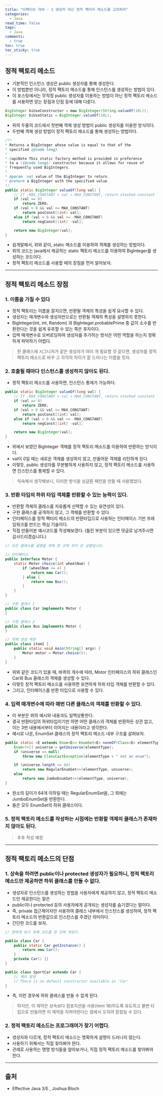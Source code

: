 ```yaml
---
title: "이펙티브 자바 - 1 생성자 대신 정적 팩터리 메소드를 고려하라"
categories:
  - Java
read_time: false
tags:
  - Java
comments:
  - true
toc: true
toc_sticky: true
---
```

## 정적 팩토리 메소드
* 기본적인 인스턴스 생성은 public 생성자를 통해 생성한다.
* 이 방법뿐만 아니라, 정적 팩토리 메소드를 통해 인스턴스를 생성하는 방법이 있다.
* 이 포스팅에서는 무작정 public 생성자를 이용하는 방법이 아닌 정적 팩토리 메소드를 사용하면 얻는 장점과 단점 등에 대해 다룬다.

```java
BigInteger biUseConstructor = new BigInteger(String.valueOf(10L));
BigInteger biUseStatic = BigInteger.valueOf(10L);
```

* 위의 두줄의 코드에서 첫번째 객체 생성 방법이 public 생성자를 이용한 방식이다.
* 두번째 객체 생성 방법이 정적 팩토리 메소드를 통해 생성하는 방법이다.

```java
/**
* Returns a BigInteger whose value is equal to that of the
* specified {@code long}.
*
* @apiNote This static factory method is provided in preference
* to a ({@code long}) constructor because it allows for reuse of
* frequently used BigIntegers.
*
* @param  val value of the BigInteger to return.
* @return a BigInteger with the specified value.
*/
public static BigInteger valueOf(long val) {
    // If -MAX_CONSTANT < val < MAX_CONSTANT, return stashed constant
    if (val == 0)
        return ZERO;
    if (val > 0 && val <= MAX_CONSTANT)
        return posConst[(int) val];
    else if (val < 0 && val >= -MAX_CONSTANT)
        return negConst[(int) -val];

    return new BigInteger(val);
}
```

* 쉽게말해서, 위와 같이, static 메소드를 이용하여 객체를 생성하는 방법이다.
* 위의 코드는 java에서 제공하는 static 팩토리 메소드를 이용하여 BigInteger를 생성하는 코드이다.
* 정적 팩토리 메소드를 사용할 때의 장점을 먼저 알아보자.

---

## 정적 팩토리 메소드 장점

### 1. 이름을 가질 수 있다

* 정적 팩토리는 이름을 잘지으면, 반환될 객체의 특성을 쉽게 묘사할 수 있다.
* 생성자는 매개변수와 생성자만으로는 반환될 객체의 특성을 설명하지 못한다.
* BigInteger(int, int, Random) 과 BigInteger.probablePrime 중 값이 소수를 반환한다는 것을 쉽게 유추할 수 있는 쪽은 후자이다.
* 입력 매개변수로 오버로딩하여 생성자를 추가하는 방식은 어떤 역할을 하는지 정확하게 파악하기 어렵다.

> 한 클래스에 시그니처가 같은 생성자가 여러 개 필요할 것 같으면, 생성자를 정적 팩토리 메소드로 바꾸 고 각각의 차이가 잘 드러나는 이름을 짓자.

### 2. 호출될 때마다 인스턴스를 생성하지 않아도 된다.
* 정적 팩토리 메소드를 사용하면, 인스턴스 통제가 가능하다.

```java
public static BigInteger valueOf(long val) {
    // If -MAX_CONSTANT < val < MAX_CONSTANT, return stashed constant
    if (val == 0)
        return ZERO;
    if (val > 0 && val <= MAX_CONSTANT)
        return posConst[(int) val];
    else if (val < 0 && val >= -MAX_CONSTANT)
        return negConst[(int) -val];

    return new BigInteger(val);
}
```

* 위에서 보였던 BigInteger 객체를 정적 팩토리 메소드를 이용하여 반환하는 방식이다.
* val이 0일 때는 새로운 객체를 생성하지 않고, 만들어둔 객체를 리턴하게 된다.
* 이렇듯, public 생성자를 무분별하게 사용하지 않고, 정적 팩토리 메소드를 사용하면 인스턴스를 통제할 수 있다.

> 익숙해서 생각해보니, 이러한 방식을 싱글톤 패턴을 만들 때 사용했었다.

### 3. 반환 타입의 하위 타입 객체를 반환할 수 있는 능력이 있다.

* 반환할 객체의 클래스를 자유롭게 선택할 수 있는 유연성이 있다.
* 구현 클래스를 공개하지 않고, 그 객체를 반환할 수 있다.
* 인터페이스를 정적 팩터리 메소드의 반환타입으로 사용하는 인터페이스 기반 프레임워크를 만드는 핵심 기술이다.
* 직접 만들어본 예시코드를 작성해보겠다. (틀린 부분이 있으면 댓글로 남겨주시면 감사드리겠습니다.)

```java
// 모든 클래스를 설명을 위해 한 곳에 모아 쓴 상황입니다.

// 인터페이스
public interface Motor {
    static Motor choice(int wheelNum) {
        if (wheelNum <= 4) {
            return new Car();
        } else {
            return new Bus();
        }
    }
}

// 구현 클래스 1
public class Car implements Motor {
}

// 구현 클래스 2
public class Bus implements Motor {
}

// 객체 생성 부분
public class item1 {
    public static void main(String[] args) {
        Motor motor = Motor.choice(5);
    }
}
```

* 위와 같은 코드가 있을 때, 바퀴의 개수에 따라, Motor 인터페이스의 하위 클래스인 Car와 Bus 클래스의 객체를 생성할 수 있다.
* 이렇듯 정적 팩토리 메소드를 사용하면 유연하게 하위 타입 객체를 반환할 수 있다.
* 그리고, 인터페이스를 반환 타입으로 사용할 수 있다.

### 4. 입력 매개변수에 따라 매번 다른 클래스의 객체를 반환할 수 있다.

* 이 부분은 위의 예시와 내용과도 일맥상통한다.
* 결국 반환타입의 하위타입이기만 하면 어떤 클래스의 객체를 반환하든 상관 없고, 이는 3번 내용에서부터 이어지는 내용이라고 생각한다.
* 예시로 나온, EnumSet 클래스의 정적 팩토리 메소드 내부 구조를 살펴보자.

```java
public static <E extends Enum<E>> EnumSet<E> noneOf(Class<E> elementType) {
    Enum<?>[] universe = getUniverse(elementType);
    if (universe == null)
        throw new ClassCastException(elementType + " not an enum");

    if (universe.length <= 64)
        return new RegularEnumSet<>(elementType, universe);
    else
        return new JumboEnumSet<>(elementType, universe);
}
```

* 원소의 길이가 64개 이하일 때는 RegularEnumSet을, 그 외에는 JumboEnumSet을 반환한다.
* 둘은 모두 EnumSet의 하위 클래스이다.

### 5. 정적 팩토리 메소드를 작성하는 시점에는 반환할 객체의 클래스가 존재하지 않아도 된다.

> 추후 작성 예정

---

## 정적 팩토리 메소드의 단점

### 1. 상속을 하려면 public이나 protected 생성자가 필요하니, 정적 팩토리 메소드만 제공하면 하위 클래스를 만들 수 없다.
* 생성자로 인스턴스를 생성하는 방법을 사용자에게 제공하지 않고, 정적 팩토리 메소드만 제공한다는 말은
* public이나 protected 등의 사용자에게 공개되는 생성자를 숨기겠다는 말이다.
* 즉, private 접근제어자만 사용하여 클래스 내부에서 인스턴스를 생성하여, 정적 팩토리 메소드의 반환값으로 인스턴스를 주겠단 의미이다.
* 간단한 코드를 보자.

```java
// 편하게 보기 위해 코드를 한 곳에 적었다.

public class Car {
    public static Car getInstance() {
        return new Car();
    }
    private Car() {}
}

public class SportCar extends Car {
    // 에러 발생
    // There is no default constructor available in 'Car'
}
```

* 즉, 이런 경우에 하위 클래스를 만들 수 없게 된다.

> 하지만, 이 제약은 상속보다 컴포지션을 사용(item 18)하도록 유도하고 불변 타입으로 만들려면 이 제약을 지켜야한다는 점에서 오히려 장점일 수 있다.


### 2. 정적 팩토리 메소드는 프로그래머가 찾기 어렵다.
* 생성자와 다르게, 정적 팩토리 메소드는 명확하게 설명이 드러나지 않는다.
* 사용하기 위해서는 직접 찾아봐야 한다.
* 관례로 사용하는 명명 방식들을 알아보거나, 직접 정적 팩토리 메소드를 찾아봐야 한다.

---

## 출처
* Effective Java 3/E , Joshua Bloch